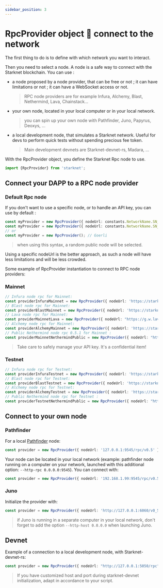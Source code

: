 ```yaml
---
sidebar_position: 3
---
```


# RpcProvider object 🔌 connect to the network

The first thing to do is to define with which network you want to interact.

Then you need to select a node. A node is a safe way to connect with the Starknet blockchain. You can use :

- a node proposed by a node provider, that can be free or not ; it can have limitations or not ; it can have a WebSocket access or not.
  > RPC node providers are for example Infura, Alchemy, Blast, Nethermind, Lava, Chainstack...
- your own node, located in your local computer or in your local network.
  > you can spin up your own node with Pathfinder, Juno, Papyrus, Deoxys, ...
- a local development node, that simulates a Starknet network. Useful for devs to perform quick tests without spending precious fee token.
  > Main development devnets are Starknet-devnet-rs, Madara, ...

With the RpcProvider object, you define the Starknet Rpc node to use.

```typescript
import {RpcProvider} from 'starknet';
```

## Connect your DAPP to a RPC node provider

### Default Rpc node

If you don't want to use a specific node, or to handle an API key, you can use by default :

```typescript
const myProvider = new RpcProvider({ nodeUrl: constants.NetworkName.SN_GOERLI });
const myProvider = new RpcProvider({ nodeUrl: constants.NetworkName.SN_MAIN });
// or
const myProvider = new RpcProvider(); // Goerli
```

> when using this syntax, a random public node will be selected.

Using a specific nodeUrl is the better approach, as such a node will have less limitations and will be less crowded.

Some example of RpcProvider instantiation to connect to RPC node providers:

### Mainnet

```typescript
// Infura node rpc for Mainnet:
const providerInfuraMainnet = new RpcProvider({ nodeUrl: 'https://starknet-mainnet.infura.io/v3/' + infuraKey });
// Blast node rpc for Mainnet:
const providerBlastMainnet = new RpcProvider({ nodeUrl: 'https://starknet-mainnet.blastapi.io/' + blastKey + "/rpc/v0.5" });
// Lava node rpc for Mainnet:
const providerMainnetLava = new RpcProvider({ nodeUrl: "https://g.w.lavanet.xyz:443/gateway/strk/rpc-http/" + lavaMainnetKey });
// Alchemy node rpc for Mainnet:
const providerAlchemyMainnet = new RpcProvider({ nodeUrl: 'https://starknet-mainnet.g.alchemy.com/starknet/version/rpc/v0.5/' + alchemyKey });
// Public Nethermind node rpc 0.5.1 for Mainnet :
const providerMainnetNethermindPublic = new RpcProvider({ nodeUrl: "https://free-rpc.nethermind.io/mainnet-juno/v0_5" });
```

> Take care to safely manage your API key. It's a confidential item!

### Testnet

```typescript
// Infura node rpc for Testnet:
const providerInfuraTestnet = new RpcProvider({ nodeUrl: 'https://starknet-goerli.infura.io/v3/' + infuraKey });
// Blast node rpc for Testnet:
const providerBlastTestnet = new RpcProvider({ nodeUrl: 'https://starknet-testnet.blastapi.io/' + blastKey + "/rpc/v0.5" });
// Alchemy node rpc for Testnet:
const providerAlchemyTestnet = new RpcProvider({ nodeUrl: 'https://starknet-goerli.g.alchemy.com/starknet/version/rpc/v0.5/' + alchemyKey });
// Public Nethermind node rpc for Testnet :
const providerTestnetNethermindPublic = new RpcProvider({ nodeUrl: "https://free-rpc.nethermind.io/testnet-juno/v0_5" });
```

## Connect to your own node

### Pathfinder

For a local [Pathfinder](https://github.com/eqlabs/pathfinder) node:

```typescript
const provider = new RpcProvider({ nodeUrl: '127.0.0.1:9545/rpc/v0.5' });
```

Your node can be located in your local network (example: pathfinder node running on a computer on your network, launched with this additional option: `--http-rpc 0.0.0.0:9545`).
You can connect with:

```typescript
const provider = new RpcProvider({ nodeUrl: '192.168.1.99:9545/rpc/v0.5' })
```

### Juno

Initialize the provider with:

```typescript
const provider = new RpcProvider({ nodeUrl: 'http://127.0.0.1:6060/v0_5' });
```

> if Juno is running in a separate computer in your local network, don't forget to add the option `--http-host 0.0.0.0` when launching Juno.

## Devnet

Example of a connection to a local development node, with Starknet-devnet-rs:

```typescript
const provider = new RpcProvider({ nodeUrl: "http://127.0.0.1:5050/rpc" });
```

> If you have customized host and port during starknet-devnet initialization, adapt in accordance to your script.
